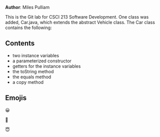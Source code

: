 **Author**: Miles Pulliam

This is the Git lab for CSCI 213 Software Development. One class was added, Car.java,
which extends the abstract Vehicle class. The Car class contains the following:

## Contents
* two instance variables
* a parameterized constructor
* getters for the instance variables
* the toString method
* the equals method
* a copy method


## Emojis

:grinning:

:rofl:

:innocent:


